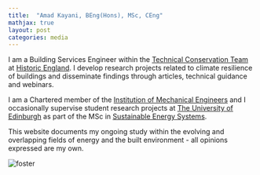 ```yaml
---
title:  "Amad Kayani, BEng(Hons), MSc, CEng"
mathjax: true
layout: post
categories: media
---
```


I am a Building Services Engineer within the [Technical Conservation Team](https://historicengland.org.uk/services-skills/our-planning-services/charter/our-technical-conservation-expertise/) at [Historic England](https://historicengland.org.uk). I develop research projects related to climate resilience of buildings and disseminate findings through articles, technical guidance and webinars.

I am a Chartered member of the [Institution of Mechanical Engineers](https://www.imeche.org) and I occasionally supervise student research projects at [The University of Edinburgh](https://www.eng.ed.ac.uk) as part of the MSc in [Sustainable Energy Systems](https://www.eng.ed.ac.uk/studying/postgraduate/msc-taught/msc-sustainable-energy-systems).


This website documents my ongoing study within the evolving and overlapping fields of energy and the built environment - all opinions expressed are my own. 


![foster](https://amadkayani.github.io/foster.PNG)
